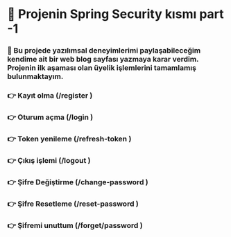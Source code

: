# 📝 Projenin Spring Security kısmı part -1
### 🎯 Bu projede yazılımsal deneyimlerimi paylaşabileceğim kendime ait bir web blog sayfası yazmaya karar verdim. Projenin ilk aşaması olan üyelik işlemlerini tamamlamış bulunmaktayım.

### 👉 Kayıt olma (/register )
### 👉 Oturum açma (/login )
### 👉 Token yenileme (/refresh-token )
### 👉 Çıkış işlemi (/logout )
### 👉 Şifre Değiştirme (/change-password )
### 👉 Şifre Resetleme (/reset-password )
### 👉 Şifremi unuttum (/forget/password )
